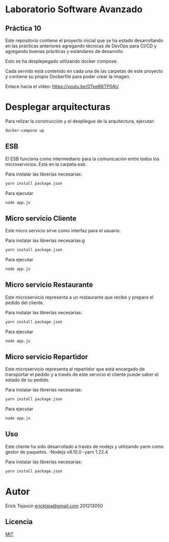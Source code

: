 # Laboratorio Software Avanzado
## Práctica 10

Este repositorio contiene el proyecto inicial que se ha estado desarrollando en las prácticas anteriores
agregando técnicas de DevOps para CI/CD y agregando buenas prácticas y estándares de desarrollo.

Esto se ha desplepegado utilizando docker compose. 

Cada servido está contenido en cada una de las carpetas de este proyecto y contiene su propio Dockerfile para poder crear la imagen. 

Enlace hacia el video:
https://youtu.be/0TpeR6TP0AU

# Desplegar arquitecturas

Para relizar la construcción y el despliegue de la arquitectura, ejecutar:

```bash
docker-compose up
```



## ESB
El ESB funciona como intermediario para la comunicación entre todos los microservicios. Está en la carpeta esb.

Para instalar las librerías necesarias:
```bash
yarn install package.json
```

Para ejecutar 

```bash
node app.js
```


## Micro servicio Cliente
Este micro servicio sirve como interfaz para el usuario. 

Para instalar las librerías necesarias:g
```bash
yarn install package.json
```

Para ejecutar 

```bash
node app.js
```


## Micro servicio Restaurante
Este microservicio representa a un restaurante que recibe y prepara el pedido del cliente. 

Para instalar las librerías necesarias:
```bash
yarn install package.json
```

Para ejecutar 

```bash
node app.js
```

## Micro servicio Repartidor
Este microservicio representa al repartidor que está encargado de transportar el pedido y a través de este servicio el cliente puede saber el estado de su pedido. 

Para instalar las librerías necesarias:
```bash
yarn install package.json
```

Para ejecutar 

```bash
node app.js
```


## Uso
Este cliente ha sido desarrollado a través de nodejs y utilizando yarm como gestor de paquetes. 
-Nodejs v8.10.0
-yarn 1.22.4

Para instalar las librerías necesarias:
```bash
yarn install package.json
```





# Autor
  Erick Tejaxún
  erickteja@gmail.com
  201213050


## Licencia
[MIT](https://choosealicense.com/licenses/mit/)
